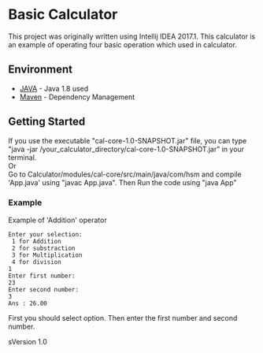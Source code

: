# Basic Calculator

This project was originally written using Intellij IDEA 2017.1. This calculator is an example of operating four basic operation which used in calculator.

## Environment

* [JAVA](http://www.oracle.com/technetwork/java/javase/downloads/jdk8-downloads-2133151.html) - Java 1.8 used
* [Maven](https://maven.apache.org/) - Dependency Management

## Getting Started

If you use the executable "cal-core-1.0-SNAPSHOT.jar" file, you can type "java -jar /your_calculator_directory/cal-core-1.0-SNAPSHOT.jar" in your terminal.
<br>
Or
<br>
Go to Calculator/modules/cal-core/src/main/java/com/hsm and compile 'App.java' using "javac App.java". Then Run the code using "java App"
### Example

Example of 'Addition' operator

```
Enter your selection: 
 1 for Addition 
 2 for substraction 
 3 for Multiplication 
 4 for division
1
Enter first number:
23
Enter second number:
3
Ans : 26.00
```
First you should select option. Then enter the first number and second number.

sVersion 1.0
